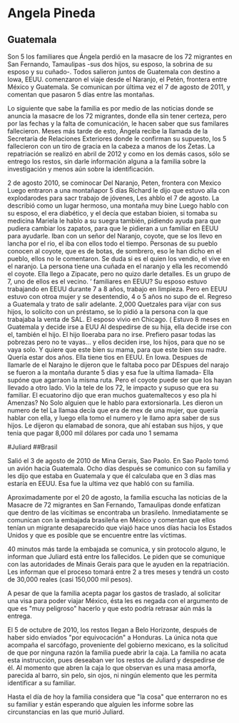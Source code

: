 # Angela Pineda
## Guatemala

<!--
<div class="video-wrapper">
  <... iframe code from vimeo ... >
</div>
-->


Son 5 los familiares que Ángela perdió en la masacre de los 72 migrantes en San Fernando, Tamaulipas -sus dos hijos, su esposo, la sobrina de su esposo y su cuñado-.
Todos salieron juntos de Guatemala con destino a Iowa, EEUU. comenzaron el viaje desde el Naranjo, el Petén, frontera entre México y Guatemala. Se comunican por última vez el 7 de agosto de 2011, y comentan que pasaron 5 días entre las montañas.

Lo siguiente que sabe la familia es por medio de las noticias donde se anuncia la masacre de los 72 migrantes, donde ella sin tener certeza, pero por las fechas y la falta de comunicación, le hacen saber que sus familares fallecieron.
Meses más tarde de esto, Ángela recibe la llamada de la Secretaría de Relaciones Exteriores donde le confirman su supuesto, los 5 fallecieron con un tiro de gracia en la cabeza a manos de los Zetas.
La repatriación se realizó en abril de 2012 y como en los demás casos, sólo se entrego los restos, sin darle información alguna a la familia sobre la investigación y menos aún sobre la identificación.



2 de agosto 2010, se cominocar Del Naranjo, Peten, frontera con Mexico Luego entraron a una montañapor 5 días Richard le dijo que estuvo alla con explodarodes para sacr trabajo de jóvenes, Les ahblo el 7 de agosto. La describió como un lugar hermoso, una montaña muy bine Luego hablo con su esposo, el era diabético, y el decía que estaban bioien, si tomaba su medicina Mariela le hablo a su suegra también, pidiendo ayuda para que pudiera cambiar los zapatos, para que le pidieran a un familiar en EEUU para ayudarle. Iban con un señor del Naranjo, coyote, que se los llevo en lancha por el rio, el iba con ellos todo el tiempo. Personas de su pueblo conocen al coyote, que es de botas, de sombrero, eso le han dicho en el pueblo, ellos no le comentaron. Se duda si es el quien los vendio, el vive en el naranjo. La persona tiene una cuñada en el naranjo y ella les recomendó el coyote. Ella llego a Zipacate, pero no quizo darle detalles. Es un grupo de 7, uno de ellos es el vecino. ‘ familiares en EEUU? Su esposo estuvo trabajando en EEUU durante 7 a 8 años, trabajo en limpieza. Pero en EEUU estuvo con otroa mujer y se desentendio, 4 o 5 años no supo de el. Regreso a Guatemala y trato de salir adelante. 2,000 Quetzales para vijar con sus hijos, lo solicito con un préstamo, se lo pidió a la persona con la que trabajaba la venta de SAL. El esposo vivio en Chicago. ( Estuvo 8 meses en Guatemala y decide irse a EUU Al despedirse de su hija, ella decide irse con el, también el hijo. El hijo lloeraba para no irse. Prefiero pasar todas las pobrezas pero no te vayas… y ellos deciden irse, los hijos, para que no se vaya solo. Y quiere que este bien su mama, para que este bien ssu madre. Quería estar dos años. Ella tiene tios en EEUU. En Iowa. Despues de llamarle de el Narajno le dijeron que le faltaba poco par DEspues del narajo se fueron a la montaña durante 5 dias y esa fue la ultima llamada- Ella supóne que agarraon la misma ruta. Pero el coyote puede ser que los hayan llevado a otro lado. Vio la tele de los 72, le impacto y supuso que era su familiar. El ecuatorino dijo que eran muchos guatemaltecos y eso pla hi Amenzas? No Solo alguien que le hablo para extorsionarla. Les dieron un numero de tel La llamaa decía que era de mex de una mujer, que quería hablar con ella, y luego ella tomo el numero y le llamo apra saber de sus hijos. Le dijeron qu elamabad de sonora, que ahí estaban sus hijos, y que tenia que pagar 8,000 mil dólares por cada uno 1 semama



#Juliard 
##Brasil


Salió el 3 de agosto de 2010 de Mina Gerais, Sao Paolo. En Sao Paolo tomó un avión hacia Guatemala. Ocho días después  se comunico con su familia y les dijo que estaba en Guatemala y que él calculaba que en 3 días mas estaría en EEUU. Esa fue la ultima vez que habló con su familia.

Aproximadamente por el 20 de agosto, la familia escucha las noticias de la Masacre de 72 migrantes en San Fernando, Tamaulipas donde enfatizan que dentro de las vícitimas se encontraba un brasileño. Inmediatamente se comunican con la embajada brasileña en México y comentan que ellos tenían un migrante desaparecido que viajó hace unos días hacia los Estados Unidos y que es posible que se encuentre entre las víctimas.

40 minutos más tarde la embajada se comunica, y sin protocolo alguno, le informan que Juliard está entre los fallecidos. Le piden que se comunique con las autoridades de Minais Gerais para que le ayuden en la repatriación. Les informan que el proceso tomará entre 2 a tres meses y tendrá un costo de 30,000 reales (casi 150,000 mil pesos).

A pesar de que la familia acepta pagar los gastos de traslado, al solicitar una visa para poder viajar México, ésta les es negada con el argumento de que es "muy peligroso" hacerlo y que esto podría retrasar aún más la entrega.

El 5 de octubre de 2010, los restos llegan a Belo Horizonte, después de haber sido enviados "por equivocación" a Honduras. La única nota que acompaña el sarcófago, proveniente del gobierno mexicano, es la solicitud de que por ninguna razón la familia puede abrir la caja. La familia no acata esta instrucción, pues deseaban ver los restos de Juliard y despedirse de él. Al momento que abren la caja lo que observan es una masa amorfa, parecida al barro, sin pelo, sin ojos, ni ningún elemento que les permita identificar a su familiar.

Hasta el día de hoy la familia considera que "la cosa" que enterraron no es su familiar y están esperando que alguien les informe sobre las circunstancias en las que murió Juliard.

